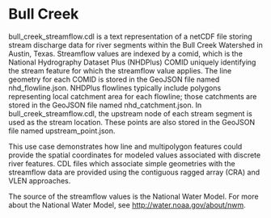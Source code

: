 # Bull Creek

bull_creek_streamflow.cdl is a text representation of a netCDF file storing stream discharge data for river segments within the Bull Creek Watershed in Austin, Texas. Streamflow values are indexed by a comid, which is the National Hydrography Dataset Plus (NHDPlus) COMID uniquely identifying the stream feature for which the streamflow value applies. The line geometry for each COMID is stored in the GeoJSON file named nhd_flowline.json.  NHDPlus flowlines typically include polygons representing local catchment area for each flowline; those catchments are stored in the GeoJSON file named nhd_catchment.json. In bull_creek_streamflow.cdl, the upstream node of each stream segment is used as the stream location. These points are also stored in the GeoJSON file named upstream_point.json.

This use case demonstrates how line and multipolygon features could provide the spatial coordinates for modeled values associated with discrete river features.  CDL files which associate simple geometries with the streamflow data are provided using the contiguous ragged array (CRA) and VLEN approaches.

The source of the streamflow values is the National Water Model. For more about the National Water Model, see http://water.noaa.gov/about/nwm.
